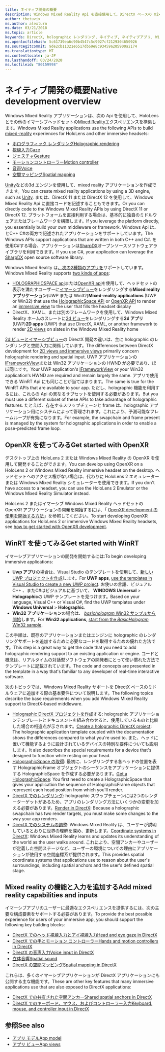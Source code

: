 ```yaml
---
title: ネイティブ開発の概要
description: Windows Mixed Reality Api を直接使用して、DirectX ベースの mixed reality エンジンをビルドします。
author: thetuvix
ms.author: alexturn
ms.date: 03/21/2018
ms.topic: article
keywords: DirectX, holographic レンダリング, ネイティブ, ネイティブアプリ, WinRT, WinRT アプリ, プラットフォーム Api, カスタムエンジン, ミドルウェア
ms.openlocfilehash: 5c61739ea6c90b4547c5c9927cf2129304650926
ms.sourcegitcommit: 9de2cb11321e6517db69e8c93459a205900a2174
ms.translationtype: MT
ms.contentlocale: ja-JP
ms.lasthandoff: 03/24/2020
ms.locfileid: "80159998"
---
```

# <a name="native-development-overview"></a><span data-ttu-id="5b194-104">ネイティブ開発の概要</span><span class="sxs-lookup"><span data-stu-id="5b194-104">Native development overview</span></span>

<span data-ttu-id="5b194-105">Windows Mixed Reality アプリケーションは、次の Api を使用して、HoloLens とその他のイマーシブヘッドセットの[Mixed Reality](mixed-reality.md)エクスペリエンスを構築します。</span><span class="sxs-lookup"><span data-stu-id="5b194-105">Windows Mixed Reality applications use the following APIs to build [mixed-reality](mixed-reality.md) experiences for HoloLens and other immersive headsets:</span></span>

 - [<span data-ttu-id="5b194-106">ホログラフィック レンダリング</span><span class="sxs-lookup"><span data-stu-id="5b194-106">Holographic rendering</span></span>](rendering.md)
 - [<span data-ttu-id="5b194-107">視線入力</span><span class="sxs-lookup"><span data-stu-id="5b194-107">Gaze</span></span>](gaze-and-commit.md)
 - [<span data-ttu-id="5b194-108">ジェスチャ</span><span class="sxs-lookup"><span data-stu-id="5b194-108">Gesture</span></span>](gaze-and-commit.md#composite-gestures)
 - [<span data-ttu-id="5b194-109">モーションコントローラー</span><span class="sxs-lookup"><span data-stu-id="5b194-109">Motion controller</span></span>](motion-controllers.md)
 - [<span data-ttu-id="5b194-110">音声</span><span class="sxs-lookup"><span data-stu-id="5b194-110">Voice</span></span>](voice-input.md)
 - [<span data-ttu-id="5b194-111">空間マッピング</span><span class="sxs-lookup"><span data-stu-id="5b194-111">Spatial mapping</span></span>](spatial-mapping.md)

<span data-ttu-id="5b194-112">[Unity](unity-development-overview.md)などの3d エンジンを使用して、mixed reality アプリケーションを作成できます。</span><span class="sxs-lookup"><span data-stu-id="5b194-112">You can create mixed reality applications by using a 3D engine, such as [Unity](unity-development-overview.md).</span></span> <span data-ttu-id="5b194-113">または、DirectX 11 または DirectX 12 を使用して、Windows Mixed Reality Api に直接コードを記述することもできます。</span><span class="sxs-lookup"><span data-stu-id="5b194-113">Or you can directly code to the Windows Mixed Reality APIs by using DirectX 11 or DirectX 12.</span></span> <span data-ttu-id="5b194-114">プラットフォームを直接利用する場合は、基本的に独自のミドルウェアまたはフレームワークを構築します。</span><span class="sxs-lookup"><span data-stu-id="5b194-114">If you leverage the platform directly, you essentially build your own middleware or framework.</span></span> <span data-ttu-id="5b194-115">Windows Api は、とC++ C#の両方で記述されたアプリケーションをサポートしています。</span><span class="sxs-lookup"><span data-stu-id="5b194-115">The Windows APIs support applications that are written in both C++ and C#.</span></span> <span data-ttu-id="5b194-116">を使用C#する場合、アプリケーションは[SharpDX](https://sharpdx.org/)オープンソースソフトウェアライブラリを利用できます。</span><span class="sxs-lookup"><span data-stu-id="5b194-116">If you use C#, your application can leverage the [SharpDX](https://sharpdx.org/) open source software library.</span></span>

<span data-ttu-id="5b194-117">Windows Mixed Reality は[、次の2種類のアプリを](app-views.md)サポートしています。</span><span class="sxs-lookup"><span data-stu-id="5b194-117">Windows Mixed Reality supports [two kinds of apps](app-views.md):</span></span>
* <span data-ttu-id="5b194-118">[HOLOGRAPHICSPACE api](getting-a-holographicspace.md)または[OpenXR api](openxr.md)を使用して、ヘッドセットの表示を満たすユーザーに[イマーシブビュー](app-views.md)をレンダリングする**Mixed reality アプリケーション**(UWP または Win32)</span><span class="sxs-lookup"><span data-stu-id="5b194-118">**Mixed-reality applications** (UWP or Win32) that use the [HolographicSpace API](getting-a-holographicspace.md) or [OpenXR API](openxr.md) to render an [immersive view](app-views.md) to the user that fills the headset display</span></span>
* <span data-ttu-id="5b194-119">DirectX、XAML、または別のフレームワークを使用して、Windows Mixed Reality ホームのスレートに[2d ビュー](app-views.md#2d-views)をレンダリングする**2d アプリ**(UWP)</span><span class="sxs-lookup"><span data-stu-id="5b194-119">**2D apps** (UWP) that use DirectX, XAML, or another framework to render [2D views](app-views.md#2d-views) on slates in the Windows Mixed Reality home</span></span>

<span data-ttu-id="5b194-120">[2d ビューとイマーシブビュー](app-views.md)の DirectX 開発の違いは、主に holographic のレンダリングと空間入力に関係しています。</span><span class="sxs-lookup"><span data-stu-id="5b194-120">The differences between DirectX development for [2D views and immersive views](app-views.md) primarily concern holographic rendering and spatial input.</span></span> <span data-ttu-id="5b194-121">UWP アプリケーションの[IFrameworkView](https://msdn.microsoft.com/library/windows/apps/windows.applicationmodel.core.iframeworkview.aspx)または Win32 アプリケーションの HWND が必要であり、ほぼ同じです。</span><span class="sxs-lookup"><span data-stu-id="5b194-121">Your UWP application's [IFrameworkView](https://msdn.microsoft.com/library/windows/apps/windows.applicationmodel.core.iframeworkview.aspx) or your Win32 application's HWND are required and remain largely the same.</span></span> <span data-ttu-id="5b194-122">アプリで使用できる WinRT Api にも同じことが当てはまります。</span><span class="sxs-lookup"><span data-stu-id="5b194-122">The same is true for the WinRT APIs that are available to your app.</span></span> <span data-ttu-id="5b194-123">ただし、holographic 機能を利用するには、これらの Api の異なるサブセットを使用する必要があります。</span><span class="sxs-lookup"><span data-stu-id="5b194-123">But you must use a different subset of these APIs to take advantage of holographic features.</span></span> <span data-ttu-id="5b194-124">たとえば、存在するスワップチェーンと frame は、holographic アプリケーション用にシステムによって管理されます。これにより、予測可能なフレームループが有効になります。</span><span class="sxs-lookup"><span data-stu-id="5b194-124">For example, the swapchain and frame present is managed by the system for holographic applications in order to enable a pose-predicted frame loop.</span></span>

## <a name="get-started-with-openxr"></a><span data-ttu-id="5b194-125">OpenXR を使ってみる</span><span class="sxs-lookup"><span data-stu-id="5b194-125">Get started with OpenXR</span></span>

<span data-ttu-id="5b194-126">デスクトップ上の HoloLens 2 または Windows Mixed Reality の OpenXR を使用して開発することができます。</span><span class="sxs-lookup"><span data-stu-id="5b194-126">You can develop using OpenXR on a HoloLens 2 or Windows Mixed Reality immersive headset on the desktop.</span></span>  <span data-ttu-id="5b194-127">ヘッドセットへのアクセス権がない場合は、代わりに HoloLens 2 エミュレーターまたは Windows Mixed Reality シミュレーターを使用できます。</span><span class="sxs-lookup"><span data-stu-id="5b194-127">If you don't have access to a headset, you can use the HoloLens 2 Emulator or the Windows Mixed Reality Simulator instead.</span></span>

<span data-ttu-id="5b194-128">HoloLens 2 またはイマーシブ Windows Mixed Reality ヘッドセットの OpenXR アプリケーションの開発を開始するには、「 [OpenXR development の使用を開始する方法](openxr-getting-started.md)」を参照してください。</span><span class="sxs-lookup"><span data-stu-id="5b194-128">To start developing OpenXR applications for HoloLens 2 or immersive Windows Mixed Reality headsets, see [how to get started with OpenXR development](openxr-getting-started.md).</span></span>

## <a name="get-started-with-winrt"></a><span data-ttu-id="5b194-129">WinRT を使ってみる</span><span class="sxs-lookup"><span data-stu-id="5b194-129">Get started with WinRT</span></span>

<span data-ttu-id="5b194-130">イマーシブアプリケーションの開発を開始するには:</span><span class="sxs-lookup"><span data-stu-id="5b194-130">To begin developing immersive applications:</span></span>
* <span data-ttu-id="5b194-131">**Uwp アプリ**の場合は、Visual Studio のテンプレートを使用して、[新しい UWP プロジェクトを作成](creating-a-holographic-directx-project.md)します。</span><span class="sxs-lookup"><span data-stu-id="5b194-131">For **UWP apps**, [use the templates in Visual Studio to create a new UWP project](creating-a-holographic-directx-project.md).</span></span> <span data-ttu-id="5b194-132">お使いの言語、ビジュアルC++ 、またC#はビジュアルに基づいて、 **WINDOWS Universal** > **Holographic**の UWP テンプレートを見つけます。</span><span class="sxs-lookup"><span data-stu-id="5b194-132">Based on your language, Visual C++ or Visual C#, find the UWP templates under **Windows Universal** > **Holographic**.</span></span>
* <span data-ttu-id="5b194-133">**Win32 アプリケーション**の場合は、 [ *basichologram* Win32 サンプルから開始](creating-a-holographic-directx-project.md#creating-a-win32-project)します。</span><span class="sxs-lookup"><span data-stu-id="5b194-133">For **Win32 applications**, [start from the *BasicHologram* Win32 sample](creating-a-holographic-directx-project.md#creating-a-win32-project).</span></span>

<span data-ttu-id="5b194-134">この手順は、既存のアプリケーションまたはエンジンに holographic のレンダリングサポートを追加するために必要なコードを取得するための優れた方法です。</span><span class="sxs-lookup"><span data-stu-id="5b194-134">This step is a great way to get the code that you need to add holographic rendering support to an existing application or engine.</span></span> <span data-ttu-id="5b194-135">コードと概念は、リアルタイムの対話型ソフトウェアの開発者にとって使い慣れた方法でテンプレートに記載されています。</span><span class="sxs-lookup"><span data-stu-id="5b194-135">The code and concepts are presented in the template in a way that's familiar to any developer of real-time interactive software.</span></span>

<span data-ttu-id="5b194-136">次のトピックでは、Windows Mixed Reality サポートを DirectX ベースのミドルウェアに追加する際の基本要件について説明します。</span><span class="sxs-lookup"><span data-stu-id="5b194-136">The following topics describe the base requirements when you add Windows Mixed Reality support to DirectX-based middleware.</span></span>

* <span data-ttu-id="5b194-137">[Holographic DirectX プロジェクトを作成](creating-a-holographic-directx-project.md)する: holographic アプリケーションテンプレートとドキュメントを組み合わせると、使用しているものと比較した場合の相違点が示されます。</span><span class="sxs-lookup"><span data-stu-id="5b194-137">[Create a holographic DirectX project](creating-a-holographic-directx-project.md): The holographic application template coupled with the documentation shows the differences compared to what you're used to.</span></span> <span data-ttu-id="5b194-138">また、ヘッドに置いて機能するように設計されているデバイスの特別な要件についても説明します。</span><span class="sxs-lookup"><span data-stu-id="5b194-138">It also describes the special requirements for a device that's designed to function while resting on your head.</span></span>
* <span data-ttu-id="5b194-139">[HolographicSpace の取得](getting-a-holographicspace.md): 最初に、レンダリングする各ヘッドの位置を表す HolographicFrame オブジェクトのシーケンスをアプリケーションに提供する HolographicSpace を作成する必要があります。</span><span class="sxs-lookup"><span data-stu-id="5b194-139">[Get a HolographicSpace](getting-a-holographicspace.md): You first need to create a HolographicSpace that gives your application the sequence of HolographicFrame objects that represent each head position from which you'll render.</span></span>
* <span data-ttu-id="5b194-140">[DirectX でのレンダリング](rendering-in-directx.md): holographic スワップチェーンには2つのレンダーターゲットがあるため、アプリのレンダリング方法にいくつかの変更を加える必要があります。</span><span class="sxs-lookup"><span data-stu-id="5b194-140">[Render in DirectX](rendering-in-directx.md): Because a holographic swapchain has two render targets, you must make some changes to the way your app renders.</span></span>
* <span data-ttu-id="5b194-141">[DirectX でのシステムの調整](coordinate-systems-in-directx.md): Windows Mixed Reality は、ユーザーが説明しているとおりに世界の理解を深め、更新します。</span><span class="sxs-lookup"><span data-stu-id="5b194-141">[Coordinate systems in DirectX](coordinate-systems-in-directx.md): Windows Mixed Reality learns and updates its understanding of the world as the user walks around.</span></span> <span data-ttu-id="5b194-142">これにより、空間アンカーやユーザーが定義した空間ステージなど、ユーザーの環境についての理由にアプリケーションが使用する空間座標系が提供されます。</span><span class="sxs-lookup"><span data-stu-id="5b194-142">This provides spatial coordinate systems that applications use to reason about the user's surroundings, including spatial anchors and the user's defined spatial stage.</span></span>

## <a name="add-mixed-reality-capabilities-and-inputs"></a><span data-ttu-id="5b194-143">Mixed reality の機能と入力を追加する</span><span class="sxs-lookup"><span data-stu-id="5b194-143">Add mixed reality capabilities and inputs</span></span>

<span data-ttu-id="5b194-144">イマーシブアプリのユーザーに最適なエクスペリエンスを提供するには、次の主要な構成要素をサポートする必要があります。</span><span class="sxs-lookup"><span data-stu-id="5b194-144">To provide the best possible experience for users of your immersive app, you should support the following key building blocks:</span></span>

* [<span data-ttu-id="5b194-145">DirectX でのヘッド視線入力とアイ視線入力</span><span class="sxs-lookup"><span data-stu-id="5b194-145">Head and eye gaze in DirectX</span></span>](gaze-in-directx.md)
* [<span data-ttu-id="5b194-146">DirectX での手とモーション コントローラー</span><span class="sxs-lookup"><span data-stu-id="5b194-146">Hands and motion controllers in DirectX</span></span>](hands-and-motion-controllers-in-directx.md)
* [<span data-ttu-id="5b194-147">DirectX の音声入力</span><span class="sxs-lookup"><span data-stu-id="5b194-147">Voice input in DirectX</span></span>](voice-input-in-directx.md)
* [<span data-ttu-id="5b194-148">立体音響</span><span class="sxs-lookup"><span data-stu-id="5b194-148">Spatial sound</span></span>](https://docs.microsoft.com/windows/win32/coreaudio/spatial-sound)
* [<span data-ttu-id="5b194-149">DirectX の空間マッピング</span><span class="sxs-lookup"><span data-stu-id="5b194-149">Spatial mapping in DirectX</span></span>](spatial-mapping-in-directx.md)

<span data-ttu-id="5b194-150">これらは、多くのイマーシブアプリケーションが DirectX アプリケーションにも公開する主な機能です。</span><span class="sxs-lookup"><span data-stu-id="5b194-150">These are other key features that many immersive applications use that are also exposed to DirectX applications:</span></span>

* [<span data-ttu-id="5b194-151">DirectX での共有された空間アンカー</span><span class="sxs-lookup"><span data-stu-id="5b194-151">Shared spatial anchors in DirectX</span></span>](shared-spatial-anchors-in-directx.md)
* [<span data-ttu-id="5b194-152">DirectX でのキーボード、マウス、およびコントローラー入力</span><span class="sxs-lookup"><span data-stu-id="5b194-152">Keyboard, mouse, and controller input in DirectX</span></span>](keyboard-mouse-and-controller-input-in-directx.md)

## <a name="see-also"></a><span data-ttu-id="5b194-153">参照</span><span class="sxs-lookup"><span data-stu-id="5b194-153">See also</span></span>
* [<span data-ttu-id="5b194-154">アプリ モデル</span><span class="sxs-lookup"><span data-stu-id="5b194-154">App model</span></span>](app-model.md)
* [<span data-ttu-id="5b194-155">アプリ ビュー</span><span class="sxs-lookup"><span data-stu-id="5b194-155">App views</span></span>](app-views.md)
